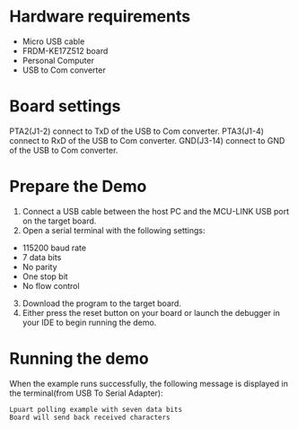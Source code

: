 Hardware requirements
=====================
- Micro USB cable
- FRDM-KE17Z512 board
- Personal Computer
- USB to Com converter

Board settings
==============
PTA2(J1-2) connect to TxD of the USB to Com converter.
PTA3(J1-4) connect to RxD of the USB to Com converter.
GND(J3-14) connect to GND of the USB to Com converter.

Prepare the Demo
================
1.  Connect a USB cable between the host PC and the MCU-LINK USB port on the target board.
2.  Open a serial terminal with the following settings:
   - 115200 baud rate
   - 7 data bits
   - No parity
   - One stop bit
   - No flow control
3. Download the program to the target board.
4. Either press the reset button on your board or launch the debugger in your IDE to begin running the demo.

Running the demo
================
When the example runs successfully, the following message is displayed in the terminal(from USB To Serial Adapter):


~~~~~~~~~~~~~~~~~~~~~
Lpuart polling example with seven data bits
Board will send back received characters
~~~~~~~~~~~~~~~~~~~~~
